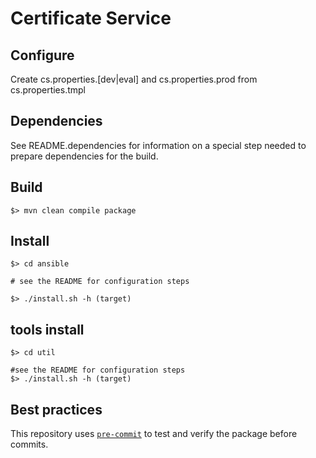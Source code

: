 # Certificate Service

## Configure

Create cs.properties.[dev|eval] and cs.properties.prod from cs.properties.tmpl

## Dependencies

See README.dependencies for information on a special step needed to prepare dependencies for the build.

## Build

```
$> mvn clean compile package
```

## Install

```
$> cd ansible

# see the README for configuration steps

$> ./install.sh -h (target)
```

## tools install

```
$> cd util

#see the README for configuration steps
$> ./install.sh -h (target)
```

## Best practices

This repository uses [`pre-commit`](https://pre-commit.com/)
to test and verify the package before commits.
